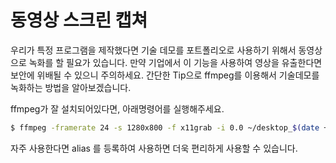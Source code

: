 # 동영상 스크린 캡쳐

우리가 특정 프로그램을 제작했다면 기술 데모를 포트폴리오로 사용하기 위해서 동영상으로 녹화를 할 필요가 있습니다.
만약 기업에서 이 기능을 사용하여 영상을 유출한다면 보안에 위배될 수 있으니 주의하세요.
간단한 Tip으로 ffmpeg를 이용해서 기술데모를 녹화하는 방법을 알아보겠습니다.

ffmpeg가 잘 설치되어있다면, 아래명령어를 실행해주세요.

```bash
$ ffmpeg -framerate 24 -s 1280x800 -f x11grab -i 0.0 ~/desktop_$(date +%Y%m%dT%H%M%S).mp4
```

자주 사용한다면 alias 를 등록하여 사용하면 더욱 편리하게 사용할 수 있습니다.